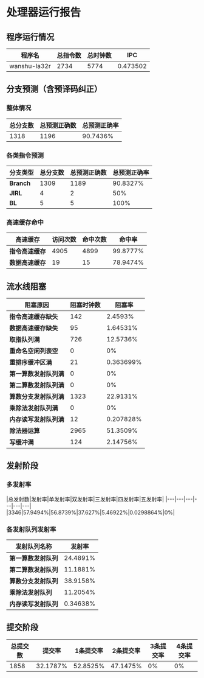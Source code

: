 # 处理器运行报告
## 程序运行情况
|程序名|总指令数|总时钟数|IPC|
|---|---|---|---|
|wanshu-la32r|2734|5774|0.473502|

## 分支预测（含预译码纠正）
### 整体情况
|总分支数|总预测正确数|总预测正确率|
|---|---|---|
|1318|1196|90.7436%|

### 各类指令预测
|分支类型|总分支数|总预测正确数|总预测正确率|
|---|---|---|---|
|**Branch**| 1309 | 1189 | 90.8327%|
|**JIRL**| 4 | 2 | 50%|
|**BL**| 5 | 5 | 100%|

### 高速缓存命中
|高速缓存|访问次数|命中次数|命中率|
|---|---|---|---|
|**指令高速缓存**| 4905 | 4899 | 99.8777%|
|**数据高速缓存**| 19 | 15 | 78.9474%|
## 流水线阻塞
|阻塞原因|阻塞时钟数|阻塞率|
|---|---|---|
|**指令高速缓存缺失**| 142 | 2.4593%|
|**数据高速缓存缺失**| 95 | 1.64531%|
|**取指队列满**| 726 | 12.5736%|
|**重命名空闲列表空**|0 | 0%|
|**重排序缓冲区满**|21 | 0.363699%|
|**第一算数发射队列满**|0 | 0%|
|**第二算数发射队列满**|0 | 0%|
|**算数分支发射队列满**|1323 | 22.9131%|
|**乘除法发射队列满**|0 | 0%|
|**内存读写发射队列满**|12 | 0.207828%|
|**除法器运算**|2965 | 51.3509%|
|**写缓冲满**|124 | 2.14756%|

## 发射阶段
### 多发射率
|总发射数|发射率|单发射率|双发射率|三发射率|四发射率|五发射率|
|---|---|---|---|---|---|
|3346|57.9494%|56.8739%|37.627%|5.46922%|0.0298864%|0%|

### 各发射队列发射率
|发射队列名称|发射率|
|---|---|
|**第一算数发射队列**|24.4891%|
|**第二算数发射队列**|11.1881%|
|**算数分支发射队列**|38.9158%|
|**乘除法发射队列**|11.2054%|
|**内存读写发射队列**|0.34638%|

## 提交阶段
|总提交数|提交率|1条提交率|2条提交率|3条提交率|4条提交率|
|---|---|---|---|---|---|
|1858|32.1787%|52.8525%|47.1475%|0%|0%|

